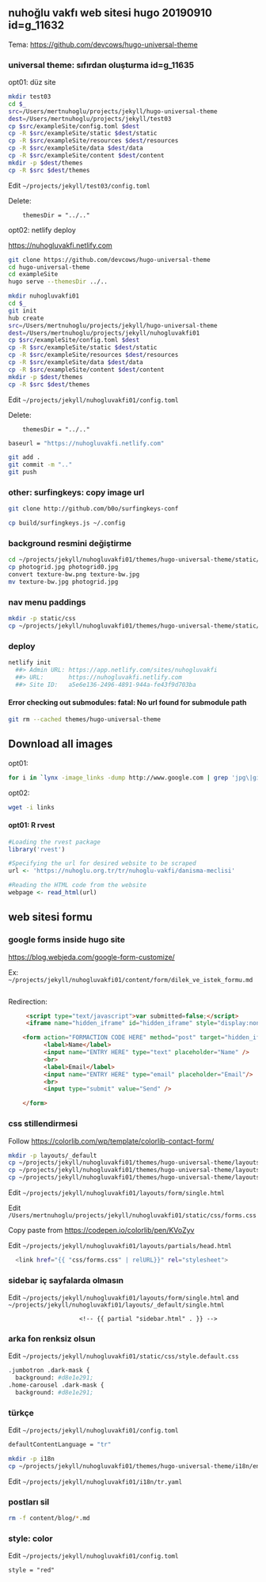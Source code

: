 

## nuhoğlu vakfı web sitesi hugo 20190910  id=g_11632

Tema: https://github.com/devcows/hugo-universal-theme

### universal theme: sıfırdan oluşturma id=g_11635

opt01: düz site

``` bash
mkdir test03
cd $_
src=/Users/mertnuhoglu/projects/jekyll/hugo-universal-theme
dest=/Users/mertnuhoglu/projects/jekyll/test03
cp $src/exampleSite/config.toml $dest
cp -R $src/exampleSite/static $dest/static
cp -R $src/exampleSite/resources $dest/resources
cp -R $src/exampleSite/data $dest/data
cp -R $src/exampleSite/content $dest/content
mkdir -p $dest/themes
cp -R $src $dest/themes
``` 

Edit `~/projects/jekyll/test03/config.toml`

Delete: 

		themesDir = "../.."

opt02: netlify deploy

https://nuhogluvakfi.netlify.com

``` bash
git clone https://github.com/devcows/hugo-universal-theme
cd hugo-universal-theme
cd exampleSite
hugo serve --themesDir ../..
``` 

``` bash
mkdir nuhogluvakfi01
cd $_
git init
hub create
src=/Users/mertnuhoglu/projects/jekyll/hugo-universal-theme
dest=/Users/mertnuhoglu/projects/jekyll/nuhogluvakfi01
cp $src/exampleSite/config.toml $dest
cp -R $src/exampleSite/static $dest/static
cp -R $src/exampleSite/resources $dest/resources
cp -R $src/exampleSite/data $dest/data
cp -R $src/exampleSite/content $dest/content
mkdir -p $dest/themes
cp -R $src $dest/themes
``` 

Edit `~/projects/jekyll/nuhogluvakfi01/config.toml`

Delete: 

		themesDir = "../.."

``` bash
baseurl = "https://nuhogluvakfi.netlify.com"
``` 

``` bash
git add .
git commit -m ".."
git push
``` 

### other: surfingkeys: copy image url

``` bash
git clone http://github.com/b0o/surfingkeys-conf
``` 

``` bash
cp build/surfingkeys.js ~/.config
``` 

### background resmini değiştirme

``` bash
cd ~/projects/jekyll/nuhogluvakfi01/themes/hugo-universal-theme/static/img
cp photogrid.jpg photogrid0.jpg
convert texture-bw.png texture-bw.jpg
mv texture-bw.jpg photogrid.jpg
``` 

### nav menu paddings

``` bash
mkdir -p static/css
cp ~/projects/jekyll/nuhogluvakfi01/themes/hugo-universal-theme/static/css/style.default.css static/css
``` 

### deploy

``` bash
netlify init
  ##> Admin URL: https://app.netlify.com/sites/nuhogluvakfi
  ##> URL:       https://nuhogluvakfi.netlify.com
  ##> Site ID:   a5e6e136-2496-4891-944a-fe43f9d703ba
``` 

#### Error checking out submodules: fatal: No url found for submodule path

``` bash
git rm --cached themes/hugo-universal-theme
``` 

## Download all images  

opt01:

``` bash
for i in `lynx -image_links -dump http://www.google.com | grep 'jpg\|gif' | grep http | awk '{print $2}'`; do wget $i; done
``` 

opt02: 

``` bash
wget -i links
``` 

#### opt01: R rvest

``` r
#Loading the rvest package
library('rvest')

#Specifying the url for desired website to be scraped
url <- 'https://nuhoglu.org.tr/tr/nuhoglu-vakfi/danisma-meclisi'

#Reading the HTML code from the website
webpage <- read_html(url)

``` 

## web sitesi formu

### google forms inside hugo site

https://blog.webjeda.com/google-form-customize/

Ex: `~/projects/jekyll/nuhogluvakfi01/content/form/dilek_ve_istek_formu.md`

``` bash
``` 

Redirection:

``` html
     <script type="text/javascript">var submitted=false;</script>
     <iframe name="hidden_iframe" id="hidden_iframe" style="display:none;" onload="if(submitted)  {window.location='THE REDIRECT LINK HERE';}"></iframe>

    <form action="FORMACTION CODE HERE" method="post" target="hidden_iframe" onsubmit="submitted=true;">
          <label>Name</label>
          <input name="ENTRY HERE" type="text" placeholder="Name" />
          <br>
          <label>Email</label>
          <input name="ENTRY HERE" type="email" placeholder="Email"/>
          <br>
          <input type="submit" value="Send" />

    </form>

``` 

### css stillendirmesi

Follow https://colorlib.com/wp/template/colorlib-contact-form/

``` bash
mkdir -p layouts/_default
cp ~/projects/jekyll/nuhogluvakfi01/themes/hugo-universal-theme/layouts/_default/single.html layouts/_default
cp ~/projects/jekyll/nuhogluvakfi01/themes/hugo-universal-theme/layouts/_default/single.html layouts/form
cp ~/projects/jekyll/nuhogluvakfi01/themes/hugo-universal-theme/layouts/partials/head.html layouts/partials/head.html
``` 

Edit `~/projects/jekyll/nuhogluvakfi01/layouts/form/single.html`

Edit `/Users/mertnuhoglu/projects/jekyll/nuhogluvakfi01/static/css/forms.css`

Copy paste from https://codepen.io/colorlib/pen/KVoZyv

Edit `~/projects/jekyll/nuhogluvakfi01/layouts/partials/head.html`

``` bash
  <link href="{{ "css/forms.css" | relURL}}" rel="stylesheet">
``` 

### sidebar iç sayfalarda olmasın

Edit `~/projects/jekyll/nuhogluvakfi01/layouts/form/single.html` and `~/projects/jekyll/nuhogluvakfi01/layouts/_default/single.html`

                        <!-- {{ partial "sidebar.html" . }} -->

### arka fon renksiz olsun

Edit `~/projects/jekyll/nuhogluvakfi01/static/css/style.default.css`

``` bash
.jumbotron .dark-mask {
  background: #d8e1e291;
.home-carousel .dark-mask {
  background: #d8e1e291;
``` 

### türkçe

Edit `~/projects/jekyll/nuhogluvakfi01/config.toml`

``` bash
defaultContentLanguage = "tr"
``` 

``` bash
mkdir -p i18n
cp ~/projects/jekyll/nuhogluvakfi01/themes/hugo-universal-theme/i18n/en.yaml i18n/tr.yaml
``` 

Edit `~/projects/jekyll/nuhogluvakfi01/i18n/tr.yaml`

### postları sil

``` bash
rm -f content/blog/*.md
``` 

### style: color

Edit `~/projects/jekyll/nuhogluvakfi01/config.toml`

    style = "red"
